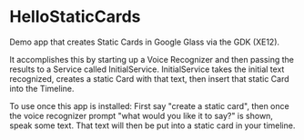HelloStaticCards
================

Demo app that creates Static Cards in Google Glass via the GDK (XE12).

It accomplishes this by starting up a Voice Recognizer and then passing the
results to a Service called InitialService. InitialService takes the initial
text recognized, creates a static Card with that text, then insert that
static Card into the Timeline.

To use once this app is installed:
First say "create a static card", then once the voice recognizer prompt
"what would you like it to say?" is shown, speak some text. That text will
then be put into a static card in your timeline.